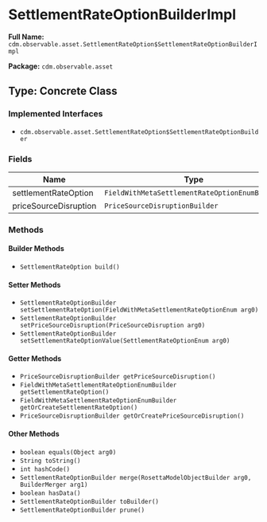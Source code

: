 # SettlementRateOptionBuilderImpl

**Full Name:** `cdm.observable.asset.SettlementRateOption$SettlementRateOptionBuilderImpl`

**Package:** `cdm.observable.asset`

## Type: Concrete Class

### Implemented Interfaces

- `cdm.observable.asset.SettlementRateOption$SettlementRateOptionBuilder`

### Fields

| Name | Type | Description |
|------|------|-------------|
| settlementRateOption | `FieldWithMetaSettlementRateOptionEnumBuilder` |  |
| priceSourceDisruption | `PriceSourceDisruptionBuilder` |  |

### Methods

#### Builder Methods

- `SettlementRateOption build()`

#### Setter Methods

- `SettlementRateOptionBuilder setSettlementRateOption(FieldWithMetaSettlementRateOptionEnum arg0)`
- `SettlementRateOptionBuilder setPriceSourceDisruption(PriceSourceDisruption arg0)`
- `SettlementRateOptionBuilder setSettlementRateOptionValue(SettlementRateOptionEnum arg0)`

#### Getter Methods

- `PriceSourceDisruptionBuilder getPriceSourceDisruption()`
- `FieldWithMetaSettlementRateOptionEnumBuilder getSettlementRateOption()`
- `FieldWithMetaSettlementRateOptionEnumBuilder getOrCreateSettlementRateOption()`
- `PriceSourceDisruptionBuilder getOrCreatePriceSourceDisruption()`

#### Other Methods

- `boolean equals(Object arg0)`
- `String toString()`
- `int hashCode()`
- `SettlementRateOptionBuilder merge(RosettaModelObjectBuilder arg0, BuilderMerger arg1)`
- `boolean hasData()`
- `SettlementRateOptionBuilder toBuilder()`
- `SettlementRateOptionBuilder prune()`


